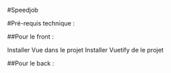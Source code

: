 #Speedjob

#Pré-requis technique : 

##Pour le front : 

Installer Vue dans le projet
Installer Vuetify de le projet

##Pour le back : 


